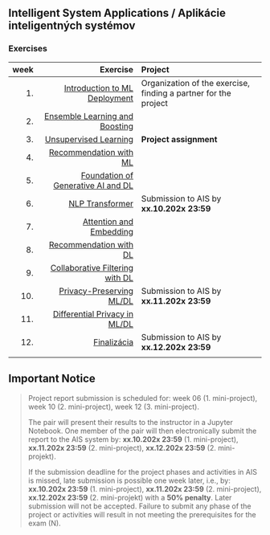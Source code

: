 ## Intelligent System Applications / Aplikácie inteligentných systémov
### Exercises

| week | Exercise              | Project          |
| ----:| ---------------------------------------------------: | :--------------------------------------------|
| 1.   | [Introduction to ML Deployment](https://github.com/FIIT-ISA/2023-2024/tree/main/exercises/week-01) | Organization of the exercise, finding a partner for the project|
| 2.   | [Ensemble Learning and Boosting](https://github.com/FIIT-ISA/2023-2024/tree/main/exercises/week-02)               |  |
| 3.   | [Unsupervised Learning](https://github.com/FIIT-ISA/2023-2024/tree/main/exercises/week-03) | **Project assignment**  |
| 4.   | [Recommendation with ML](https://github.com/FIIT-ISA/2023-2024/tree/main/exercises/week-04)                |  |
| 5.   | [Foundation of Generative AI and DL](https://github.com/FIIT-ISA/2023-2024/tree/main/exercises/week-05)                          |  |
| 6.   | [NLP Transformer](https://github.com/FIIT-ISA/2023-2024/tree/main/exercises/week-06)                   | Submission to AIS by **xx.10.202x 23:59** |
| 7.   | [Attention and Embedding](https://github.com/FIIT-ISA/2023-2024/tree/main/exercises/week-07)                           |  |
| 8.   | [Recommendation with DL](https://github.com/FIIT-ISA/2023-2024/tree/main/exercises/week-08)                           |  |
| 9.   | [Collaborative Filtering with DL](https://github.com/FIIT-ISA/2023-2024/tree/main/exercises/week-09)                           |  |
| 10.  | [Privacy-Preserving ML/DL](https://github.com/FIIT-ISA/2023-2024/tree/main/exercises/week-10) | Submission to AIS  by **xx.11.202x 23:59** |
| 11.  | [Differential Privacy in ML/DL](https://github.com/FIIT-ISA/2023-2024/tree/main/exercises/week-11)      |  |
| 12.  | [Finalizácia](https://github.com/FIIT-ISA/2023-2024/tree/main/exercises/week-12)            | Submission to AIS  by **xx.12.202x 23:59** |
|      |                                                      |                                              |

## Important Notice

> Project report submission is scheduled for:
> week 06 (1. mini-project),
> week 10 (2. mini-project),
> week 12 (3. mini-project).
>
> The pair will present their results to the instructor in a Jupyter Notebook. One member of the pair will then electronically submit the report to the AIS system by:
> **xx.10.202x 23:59** (1. mini-project),
> **xx.11.202x 23:59** (2. mini-project), 
> **xx.12.202x 23:59** (2. mini-projekt).
>
> If the submission deadline for the project phases and activities in AIS is missed, late submission is possible one week later, i.e., by:
> **xx.10.202x 23:59** (1. mini-project),
> **xx.11.202x 23:59** (2. mini-project), 
> **xx.12.202x 23:59** (2. mini-projekt)
> with a **50% penalty**.
> Later submission will not be accepted. Failure to submit any phase of the project or activities will result in not meeting the prerequisites for the exam (N).
